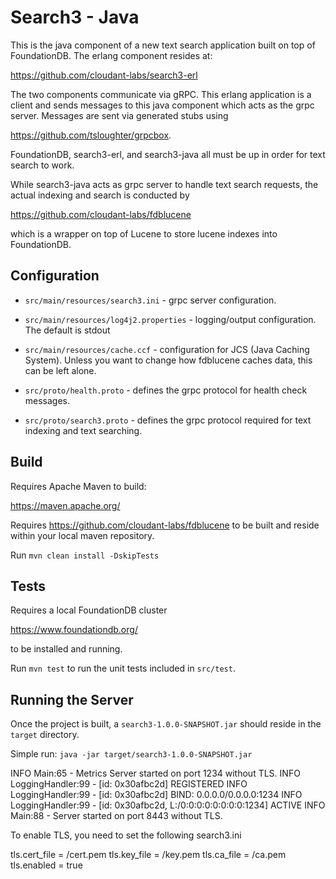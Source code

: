 Search3 - Java
==============

This is the java component of a new text search application built on top
of FoundationDB. The erlang component resides at:

https://github.com/cloudant-labs/search3-erl

The two components communicate via gRPC. This erlang application is a client
and sends messages to this java component which acts as the grpc server.
Messages are sent via generated stubs using

https://github.com/tsloughter/grpcbox.

FoundationDB, search3-erl, and search3-java all must be up in order for text
search to work.

While search3-java acts as grpc server to handle text search requests,
the actual indexing and search is conducted by

https://github.com/cloudant-labs/fdblucene

which is a wrapper on top of Lucene to store lucene indexes into
FoundationDB.

Configuration
-------------

* `src/main/resources/search3.ini` - grpc server configuration.

* `src/main/resources/log4j2.properties` - logging/output configuration.
The default is stdout

* `src/main/resources/cache.ccf` - configuration for JCS (Java Caching System).
Unless you want to change how fdblucene caches data, this can be left
alone.

* `src/proto/health.proto` - defines the grpc protocol for health
check messages.

* `src/proto/search3.proto` - defines the grpc protocol required for
text indexing and text searching. 

Build
-----

Requires Apache Maven to build:

https://maven.apache.org/

Requires https://github.com/cloudant-labs/fdblucene to be built
and reside within your local maven repository.

Run `mvn clean install -DskipTests`


Tests
-----

Requires a local FoundationDB cluster

https://www.foundationdb.org/

to be installed and running.

Run `mvn test` to run the unit tests included in `src/test`.


Running the Server
------------------

Once the project is built, a `search3-1.0.0-SNAPSHOT.jar` should
reside in the `target` directory.

Simple run: `java -jar target/search3-1.0.0-SNAPSHOT.jar`

INFO  Main:65 - Metrics Server started on port 1234 without TLS.
INFO  LoggingHandler:99 - [id: 0x30afbc2d] REGISTERED
INFO  LoggingHandler:99 - [id: 0x30afbc2d] BIND: 0.0.0.0/0.0.0.0:1234
INFO  LoggingHandler:99 - [id: 0x30afbc2d, L:/0:0:0:0:0:0:0:0:1234] ACTIVE
INFO  Main:88 - Server started on port 8443 without TLS.

To enable TLS, you need to set the following search3.ini

tls.cert_file = <path to>/cert.pem
tls.key_file = <path to>/key.pem
tls.ca_file = <path to>/ca.pem
tls.enabled = true
